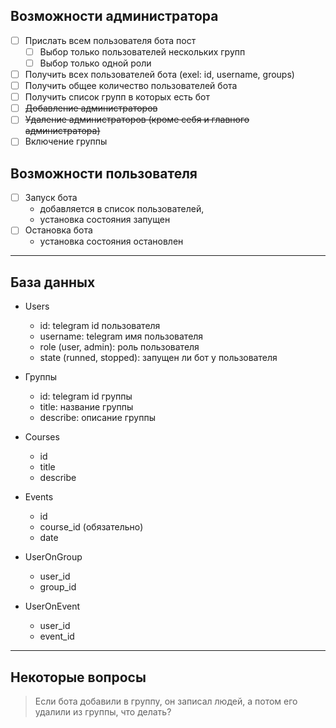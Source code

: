 ## Возможности администратора

- [ ] Прислать всем пользователя бота пост
  - [ ] Выбор только пользователей нескольких групп
  - [ ] Выбор только одной роли
- [ ] Получить всех пользователей бота (exel: id, username, groups)
- [ ] Получить общее количество пользователей бота
- [ ] Получить список групп в которых есть бот
- [ ] ~~Добавление администраторов~~
- [ ] ~~Удаление администраторов (кроме себя и главного администратора)~~
- [ ] Включение группы

## Возможности пользователя
- [ ] Запуск бота
  - добавляется в список пользователей, 
  - установка состояния запущен
- [ ] Остановка бота
  - установка состояния остановлен

---
## База данных

- Users

  - id: telegram id пользователя
  - username: telegram имя пользователя
  - role (user, admin): роль пользователя
  - state (runned, stopped): запущен ли бот у пользователя

- Группы

  - id: telegram id группы
  - title: название группы
  - describe: описание группы

- Courses

  - id
  - title
  - describe

- Events

  - id
  - course_id (обязательно)
  - date

- UserOnGroup

  - user_id
  - group_id

- UserOnEvent
  - user_id
  - event_id

---
## Некоторые вопросы
> Если бота добавили в группу, он записал людей, а потом его удалили из группы, что делать?
